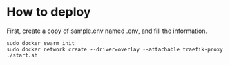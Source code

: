 # How to deploy

First, create a copy of sample.env named .env, and fill the information.

    sudo docker swarm init
    sudo docker network create --driver=overlay --attachable traefik-proxy
    ./start.sh

